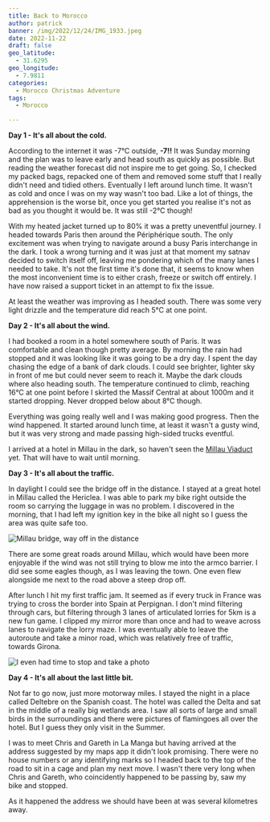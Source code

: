 ```yaml
---
title: Back to Morocco
author: patrick
banner: /img/2022/12/24/IMG_1933.jpeg
date: 2022-11-22
draft: false
geo_latitude:
  - 31.6295
geo_longitude:
  - 7.9811
categories:
  - Morocco Christmas Adventure
tags:
  - Morocco

---
```


**Day 1 - It's all about the cold.**

According to the internet it was -7°C outside, **-7!!** It was Sunday morning and the plan was to leave early and head south as quickly as possible. But reading the weather forecast did not inspire me to get going. So, I checked my packed bags, repacked one of them and removed some stuff that I really didn't need and tidied others. Eventually I left around lunch time. It wasn't as cold and once I was on my way wasn't too bad. Like a lot of things, the apprehension is the worse bit, once you get started you realise it's not as bad as you thought it would be. It was still -2°C though!

With my heated jacket turned up to 80% it was a pretty uneventful journey. I headed towards Paris then around the Périphérique south. The only excitement was when trying to navigate around a busy Paris interchange in the dark. I took a wrong turning and it was just at that moment my satnav decided to switch itself off, leaving me pondering which of the many lanes I needed to take. It's not the first time it's done that, it seems to know when the most inconvenient time is to either crash, freeze or switch off entirely. I have now raised a support ticket in an attempt to fix the issue.

At least the weather was improving as I headed south. There was some very light drizzle and the temperature did reach 5°C at one point.

**Day 2 - It's all about the wind.**

I had booked a room in a hotel somewhere south of Paris. It was comfortable and clean though pretty average. By morning the rain had stopped and it was looking like it was going to be a dry day. I spent the day chasing the edge of a bank of dark clouds. I could see brighter, lighter sky in front of me but could never seem to reach it. Maybe the dark clouds where also heading south. The temperature continued to climb, reaching 16°C at one point before I skirted the Massif Central at about 1000m and it started dropping. Never dropped below about 8°C though. 

Everything was going really well and I was making good progress. Then the wind happened. It started around lunch time, at least it wasn't a gusty wind, but it was very strong and made passing high-sided trucks eventful. 

I arrived at a hotel in Millau in the dark, so haven't seen the [Millau Viaduct](https://en.wikipedia.org/wiki/Millau_Viaduct?wprov=sfti1) yet. That will have to wait until morning. 

**Day 3 - It's all about the traffic.**

In daylight I could see the bridge off in the distance. I stayed at a great hotel in Millau called the Hericlea. I was able to park my bike right outside the room so carrying the luggage in was no problem. I discovered in the morning, that I had left my ignition key in the bike all night so I guess the area was quite safe too.

![Millau bridge, way off in the distance](/img/2022/12/20/IMG_1905.jpeg)

There are some great roads around Millau, which would have been more enjoyable if the wind was not still trying to blow me into the armco barrier. I did see some eagles though, as I was leaving the town. One even flew alongside me next to the road above a steep drop off. 

After lunch I hit my first traffic jam. It seemed as if every truck in France was trying to cross the border into Spain at Perpignan. I don't mind filtering through cars, but filtering through 3 lanes of articulated lorries for 5km is a new fun game. I clipped my mirror more than once and had to weave across lanes to navigate the lorry maze. I was eventually able to leave the autoroute and take a minor road, which was relatively free of traffic, towards Girona.

![I even had time to stop and take a photo](img/2022/12/20/IMG_1906.jpeg)

**Day 4 - It's all about the last little bit.**

Not far to go now, just more motorway miles. I stayed the night in a place called Deltebre on the Spanish coast. The hotel was called the Delta and sat in the middle of a really big wetlands area. I saw all sorts of large and small birds in the surroundings and there were pictures of flamingoes all over the hotel. But I guess they only visit in the Summer.

I was to meet Chris and Gareth in La Manga but having arrived at the address suggested by my maps app it didn't look promising. There were no house numbers or any identifying marks so I headed back to the top of the road to sit in a cage and plan my next move. I wasn't there very long when Chris and Gareth, who coincidently happened to be passing by, saw my bike and stopped.

As it happened the address we should have been at was several kilometres away. 
